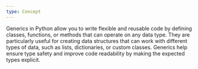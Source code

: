 ```yaml
---
type: Concept
---
```


Generics in Python allow you to write flexible and reusable code by defining classes, functions, or methods that can operate on any data type. They are particularly useful for creating data structures that can work with different types of data, such as lists, dictionaries, or custom classes. Generics help ensure type safety and improve code readability by making the expected types explicit.